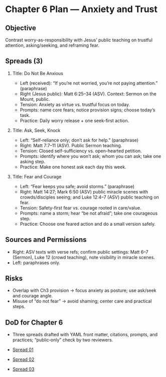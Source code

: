 # Chapter 6 Plan — Anxiety and Trust

## Objective
Contrast worry-as-responsibility with Jesus’ public teaching on trustful attention, asking/seeking, and reframing fear.

## Spreads (3)
1. Title: Do Not Be Anxious
   - Left (received): “If you’re not worried, you’re not paying attention.” (paraphrase)
   - Right (Jesus public): Matt 6:25–34 (ASV). Context: Sermon on the Mount, public.
   - Tension: Anxiety as virtue vs. trustful focus on today.
   - Prompts: name core fears; notice provision signs; choose today’s task.
   - Practice: Daily worry release + one seek-first action.

2. Title: Ask, Seek, Knock
   - Left: “Self-reliance only; don’t ask for help.” (paraphrase)
   - Right: Matt 7:7–11 (ASV). Public Sermon teaching.
   - Tension: Closed self-sufficiency vs. open-hearted petition.
   - Prompts: identify where you won’t ask; whom you can ask; take one asking step.
   - Practice: Make one honest ask each day this week.

3. Title: Fear and Courage
   - Left: “Fear keeps you safe; avoid storms.” (paraphrase)
   - Right: Matt 14:27; Mark 6:50 (ASV) public miracle scenes with crowds/disciples seeing; and Luke 12:4–7 (ASV) public teaching on fear.
   - Tension: Safety-first fear vs. courage rooted in care/value.
   - Prompts: name a storm; hear “be not afraid”; take one courageous step.
   - Practice: Choose one feared action and do a small version safely.

## Sources and Permissions
- Right: ASV texts with verse refs; confirm public settings: Matt 6–7 (Sermon), Luke 12 (crowd teaching), note visibility in miracle scenes.
- Left: paraphrases only.

## Risks
- Overlap with Ch3 provision → focus anxiety as posture; use ask/seek and courage angle.
- Misuse of “do not fear” → avoid shaming; center care and practical steps.

## DoD for Chapter 6
- Three spreads drafted with YAML front matter, citations, prompts, and practices; “public‑only” check by two reviewers.

- [Spread 01](../manuscript/CHAPTER_06/SPREAD_01.md)
- [Spread 02](../manuscript/CHAPTER_06/SPREAD_02.md)
- [Spread 03](../manuscript/CHAPTER_06/SPREAD_03.md)